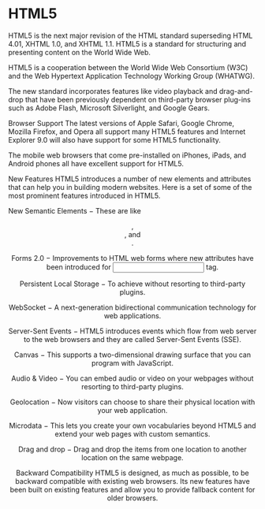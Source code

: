 # HTML5
HTML5 is the next major revision of the HTML standard superseding HTML 4.01, XHTML 1.0, and XHTML 1.1. HTML5 is a standard for structuring and presenting content on the World Wide Web.

HTML5 is a cooperation between the World Wide Web Consortium (W3C) and the Web Hypertext Application Technology Working Group (WHATWG).

The new standard incorporates features like video playback and drag-and-drop that have been previously dependent on third-party browser plug-ins such as Adobe Flash, Microsoft Silverlight, and Google Gears.

Browser Support
The latest versions of Apple Safari, Google Chrome, Mozilla Firefox, and Opera all support many HTML5 features and Internet Explorer 9.0 will also have support for some HTML5 functionality.

The mobile web browsers that come pre-installed on iPhones, iPads, and Android phones all have excellent support for HTML5.

New Features
HTML5 introduces a number of new elements and attributes that can help you in building modern websites. Here is a set of some of the most prominent features introduced in HTML5.

New Semantic Elements − These are like <header>, <footer>, and <section>.

Forms 2.0 − Improvements to HTML web forms where new attributes have been introduced for <input> tag.

Persistent Local Storage − To achieve without resorting to third-party plugins.

WebSocket − A next-generation bidirectional communication technology for web applications.

Server-Sent Events − HTML5 introduces events which flow from web server to the web browsers and they are called Server-Sent Events (SSE).

Canvas − This supports a two-dimensional drawing surface that you can program with JavaScript.

Audio & Video − You can embed audio or video on your webpages without resorting to third-party plugins.

Geolocation − Now visitors can choose to share their physical location with your web application.

Microdata − This lets you create your own vocabularies beyond HTML5 and extend your web pages with custom semantics.

Drag and drop − Drag and drop the items from one location to another location on the same webpage.

Backward Compatibility
HTML5 is designed, as much as possible, to be backward compatible with existing web browsers. Its new features have been built on existing features and allow you to provide fallback content for older browsers.
